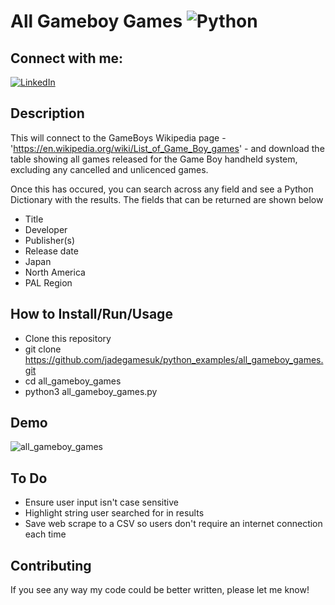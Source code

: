 # All Gameboy Games ![Python](https://img.shields.io/badge/python-3670A0?style=for-the-badge&logo=python&logoColor=ffdd54)

## Connect with me:
[![LinkedIn](https://img.shields.io/badge/linkedin-%230077B5.svg?style=for-the-badge&logo=linkedin&logoColor=white)](https://uk.linkedin.com/in/efe-enobakhare)

## Description
This will connect to the GameBoys Wikipedia page - 'https://en.wikipedia.org/wiki/List_of_Game_Boy_games' - and download the table showing all games released for the
Game Boy handheld system, excluding any cancelled and unlicenced games.

Once this has occured, you can search across any field and see a Python Dictionary with the results. The fields that can be returned are shown below
- Title
- Developer
- Publisher(s)
- Release date
-   Japan
-   North America
-   PAL Region

## How to Install/Run/Usage
- Clone this repository
-   git clone https://github.com/jadegamesuk/python_examples/all_gameboy_games.git
-   cd all_gameboy_games
-   python3 all_gameboy_games.py

## Demo
![all_gameboy_games](https://github.com/jadegamesuk/python_examples/assets/39485724/d6c5557c-8b25-4c85-b5e2-2de5e6d9c9dc)

## To Do
- Ensure user input isn't case sensitive
- Highlight string user searched for in results
- Save web scrape to a CSV so users don't require an internet connection each time 

## Contributing
If you see any way my code could be better written, please let me know!


